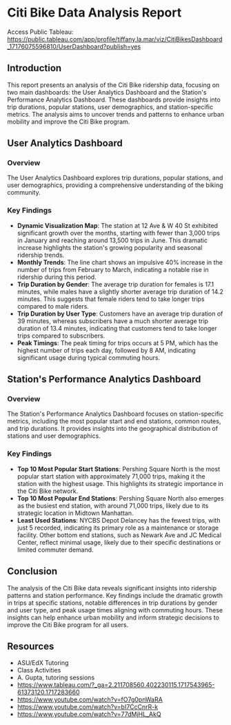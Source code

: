# Citi Bike Data Analysis Report

Access Public Tableau: https://public.tableau.com/app/profile/tiffany.la.mar/viz/CitiBikesDashboard_17176075596810/UserDashboard?publish=yes

## Introduction
This report presents an analysis of the Citi Bike ridership data, focusing on two main dashboards: the User Analytics Dashboard and the Station's Performance Analytics Dashboard. These dashboards provide insights into trip durations, popular stations, user demographics, and station-specific metrics. The analysis aims to uncover trends and patterns to enhance urban mobility and improve the Citi Bike program.

## User Analytics Dashboard

### Overview
The User Analytics Dashboard explores trip durations, popular stations, and user demographics, providing a comprehensive understanding of the biking community.

### Key Findings
- **Dynamic Visualization Map**: The station at 12 Ave & W 40 St exhibited significant growth over the months, starting with fewer than 3,000 trips in January and reaching around 13,500 trips in June. This dramatic increase highlights the station's growing popularity and seasonal ridership trends.
- **Monthly Trends**: The line chart shows an impulsive 40% increase in the number of trips from February to March, indicating a notable rise in ridership during this period.
- **Trip Duration by Gender**: The average trip duration for females is 17.1 minutes, while males have a slightly shorter average trip duration of 14.2 minutes. This suggests that female riders tend to take longer trips compared to male riders.
- **Trip Duration by User Type**: Customers have an average trip duration of 39 minutes, whereas subscribers have a much shorter average trip duration of 13.4 minutes, indicating that customers tend to take longer trips compared to subscribers.
- **Peak Timings**: The peak timing for trips occurs at 5 PM, which has the highest number of trips each day, followed by 8 AM, indicating significant usage during typical commuting hours.

## Station's Performance Analytics Dashboard

### Overview
The Station's Performance Analytics Dashboard focuses on station-specific metrics, including the most popular start and end stations, common routes, and trip durations. It provides insights into the geographical distribution of stations and user demographics.

### Key Findings
- **Top 10 Most Popular Start Stations**: Pershing Square North is the most popular start station with approximately 71,000 trips, making it the station with the highest usage. This highlights its strategic importance in the Citi Bike network.
- **Top 10 Most Popular End Stations**: Pershing Square North also emerges as the busiest end station, with around 71,000 trips, likely due to its strategic location in Midtown Manhattan.
- **Least Used Stations**: NYCBS Depot Delancey has the fewest trips, with just 5 recorded, indicating its primary role as a maintenance or storage facility. Other bottom end stations, such as Newark Ave and JC Medical Center, reflect minimal usage, likely due to their specific destinations or limited commuter demand.

## Conclusion
The analysis of the Citi Bike data reveals significant insights into ridership patterns and station performance. Key findings include the dramatic growth in trips at specific stations, notable differences in trip durations by gender and user type, and peak usage times aligning with commuting hours. These insights can help enhance urban mobility and inform strategic decisions to improve the Citi Bike program for all users.

## Resources
- ASU/EdX Tutoring
- Class Activities
- A. Gupta, tutoring sessions
- https://www.tableau.com/?_ga=2.211708560.402230115.1717543965-61373120.1717283660
- https://www.youtube.com/watch?v=fO7g0pnWaRA
- https://www.youtube.com/watch?v=bI7CcCnrR-k
- https://www.youtube.com/watch?v=77dMjHL_AkQ
